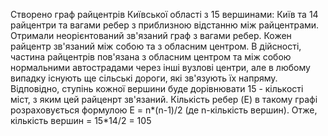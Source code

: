 Створено граф райцентрів Київської області з 15 вершинами: Київ та 14 райцентри та вагами ребер з приблизною відстанню між райцентрами. 
Отримали неорієнтований зв'язаний граф з вагами ребер. 
Кожен райцентр зв'язаний між собою та з обласним центром. В дійсності, частина райцентрів пов'язана з обласним центром та між собою нормальними автострадами через інші вузлові центри, але в любому випадку існують ще сільські дороги, які зв'язують їх напряму. 
Відповідно, ступінь кожної вершини буде дорівнювати 15 - кількості міст, з яким цей райценрт зв'язаний. 
Кількість ребер (E) в такому графі розраховується формулою E = n*(n-1)/2 (де n-кількість вершин).
Отже, кількість вершин = 15*14/2 = 105